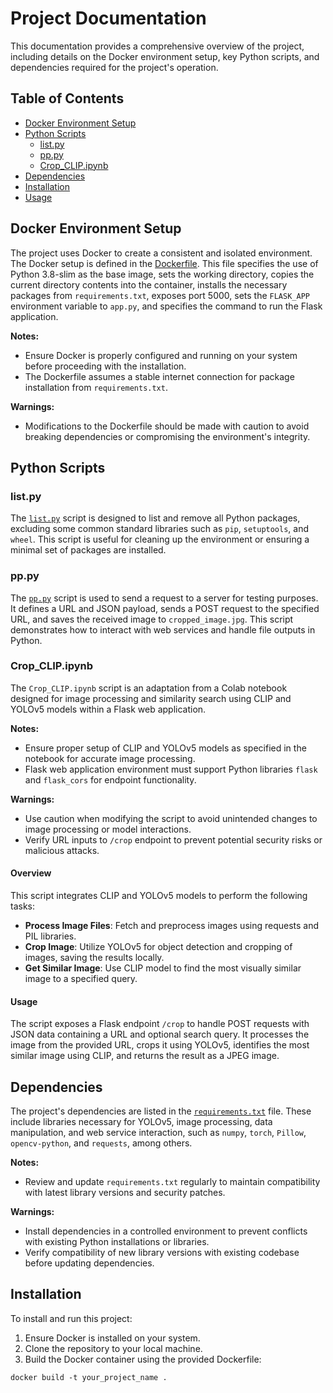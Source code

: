 # Project Documentation

This documentation provides a comprehensive overview of the project, including details on the Docker environment setup, key Python scripts, and dependencies required for the project's operation.

## Table of Contents

- [Docker Environment Setup](#docker-environment-setup)
- [Python Scripts](#python-scripts)
    - [list.py](#listpy)
    - [pp.py](#pppy)
    - [Crop_CLIP.ipynb](#crop_clipipynb)
- [Dependencies](#dependencies)
- [Installation](#installation)
- [Usage](#usage)

## Docker Environment Setup

The project uses Docker to create a consistent and isolated environment. The Docker setup is defined in the [Dockerfile](#file:Dockerfile-context). This file specifies the use of Python 3.8-slim as the base image, sets the working directory, copies the current directory contents into the container, installs the necessary packages from `requirements.txt`, exposes port 5000, sets the `FLASK_APP` environment variable to `app.py`, and specifies the command to run the Flask application.

**Notes:**
- Ensure Docker is properly configured and running on your system before proceeding with the installation.
- The Dockerfile assumes a stable internet connection for package installation from `requirements.txt`.

**Warnings:**
- Modifications to the Dockerfile should be made with caution to avoid breaking dependencies or compromising the environment's integrity.

## Python Scripts

### list.py

The [`list.py`](#file:list.py-context) script is designed to list and remove all Python packages, excluding some common standard libraries such as `pip`, `setuptools`, and `wheel`. This script is useful for cleaning up the environment or ensuring a minimal set of packages are installed.

### pp.py

The [`pp.py`](#file:pp.py-context) script is used to send a request to a server for testing purposes. It defines a URL and JSON payload, sends a POST request to the specified URL, and saves the received image to `cropped_image.jpg`. This script demonstrates how to interact with web services and handle file outputs in Python.

### Crop_CLIP.ipynb

The `Crop_CLIP.ipynb` script is an adaptation from a Colab notebook designed for image processing and similarity search using CLIP and YOLOv5 models within a Flask web application.

**Notes:**
- Ensure proper setup of CLIP and YOLOv5 models as specified in the notebook for accurate image processing.
- Flask web application environment must support Python libraries `flask` and `flask_cors` for endpoint functionality.

**Warnings:**
- Use caution when modifying the script to avoid unintended changes to image processing or model interactions.
- Verify URL inputs to `/crop` endpoint to prevent potential security risks or malicious attacks.

#### Overview

This script integrates CLIP and YOLOv5 models to perform the following tasks:

- **Process Image Files**: Fetch and preprocess images using requests and PIL libraries.
- **Crop Image**: Utilize YOLOv5 for object detection and cropping of images, saving the results locally.
- **Get Similar Image**: Use CLIP model to find the most visually similar image to a specified query.

#### Usage

The script exposes a Flask endpoint `/crop` to handle POST requests with JSON data containing a URL and optional search query. It processes the image from the provided URL, crops it using YOLOv5, identifies the most similar image using CLIP, and returns the result as a JPEG image.

## Dependencies

The project's dependencies are listed in the [`requirements.txt`](#file:requirements.txt-context) file. These include libraries necessary for YOLOv5, image processing, data manipulation, and web service interaction, such as `numpy`, `torch`, `Pillow`, `opencv-python`, and `requests`, among others.

**Notes:**
- Review and update `requirements.txt` regularly to maintain compatibility with latest library versions and security patches.

**Warnings:**
- Install dependencies in a controlled environment to prevent conflicts with existing Python installations or libraries.
- Verify compatibility of new library versions with existing codebase before updating dependencies.

## Installation

To install and run this project:

1. Ensure Docker is installed on your system.
2. Clone the repository to your local machine.
3. Build the Docker container using the provided Dockerfile:

```shell
docker build -t your_project_name .
```
